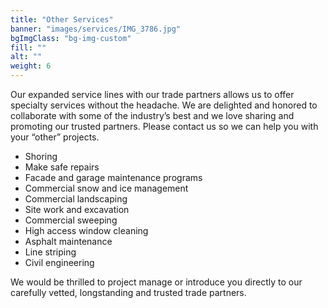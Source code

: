 ```yaml
---
title: "Other Services"
banner: "images/services/IMG_3786.jpg"
bgImgClass: "bg-img-custom"
fill: ""
alt: ""
weight: 6
---
```


Our expanded service lines with our trade partners allows us to offer specialty services without the headache. We are delighted and honored to collaborate with some of the industry’s best and we love sharing and promoting our trusted partners. Please contact us so we can help you with your “other” projects.

- Shoring
- Make safe repairs
- Facade and garage maintenance programs
- Commercial snow and ice management
- Commercial landscaping
- Site work and excavation
- Commercial sweeping
- High access window cleaning
- Asphalt maintenance
- Line striping
- Civil engineering

We would be thrilled to project manage or introduce you directly to our carefully vetted, longstanding and trusted trade partners.
